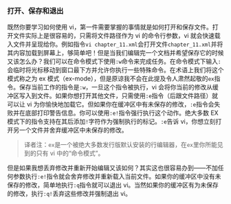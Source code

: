 ### 打开、保存和退出

既然你要学习如何使用 vi，第一件需要掌握的事情就是如何打开和保存文件。打开文件实际上是很容易的，只需将文件路径作为 vi 的命令行参数，vi 就会快速载入文件并呈现给你。例如指令`vi chapter_11.xml`会打开文件`chapter_11.xml`并将其内容加载到屏幕上，够简单吧！但是当我们编辑完一个文档并希望保存它的时候又该怎么办？我们可以在命令模式下使用`:w`命令来完成任务。在命令模式下输入`:`会临时将光标移动到窗口最下方并允许你执行一些特殊命令。在术语上我们将这个模式称之为 ex 模式（ex-mode），但是原谅我不会在此提及令人肃然起敬的`ex`指令。保存当前工作的指令是`:w`，一旦这个指令被执行，vi 会将你当前的修改从缓冲区写入到文件。如果你想打开其他文件，只需使用`:e`指令（后跟文件路径）就可以让 vi 为你愉快地加载它。但如果你在缓冲区中有未保存的修改，`:e`指令会失败并在底部打印警告信息。你可以使用`:e!`指令强行执行这个动作。绝大多数 EX 模式下的指令支持在其后添加`!`字符作为强制执行的标记。`:e`告诉 vi，你想立刻打开另一个文件并舍弃缓冲区中未保存的修改。

> 译者注：`ex`是一个被绝大多数发行版默认安装的行编辑器，在`ex`里你所能见到的只有 vi 中的“命令模式”。

但是如果我想丢弃修改并重新开始编辑又该如何？其实这也很容易办到——不加任何参数执行`:e!`指令就会舍弃修改并重新载入当前文件。如果你的缓冲区中没有未保存的修改，简单地执行`:q`指令就可以退出 vi。当然如果你的缓冲区有为未保存的修改，执行`:q!`丢弃这些修改并强制退出 vi。
